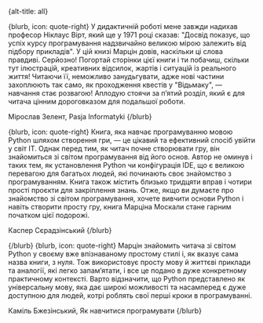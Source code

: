 {alt-title: all}

{blurb, icon: quote-right}
У дидактичній роботі мене завжди надихав професор Ніклаус Вірт, який ще у
1971 році сказав: &quot;Досвід показує, що успіх курсу програмування
надзвичайно великою мірою залежить від підбору прикладів&quot;. У цій книзі
Марцін довів, наскільки ці слова правдиві. Серйозно! Погортай сторінки
цієї книги і ти побачиш, скільки тут ілюстрацій, креативних відсилок,
жартів і ситуацій із реального життя! Читаючи її, неможливо занудьгувати,
адже нові частини захоплюють так само, як проходження квестів у
&quot;Відьмаку&quot;, — навчання стає розвагою! Аплодую стоячи за п’ятий розділ,
який є для читача цінним дороговказом для подальшої роботи.

Мірослав Зелент, Pasja Informatyki
{/blurb}

{blurb, icon: quote-right}
Книга, яка навчає програмуванню мовою Python шляхом створення гри, — це
цікавий та ефективний спосіб увійти у світ IT. Однак перед тим, як читач
почне створювати гру, він знайомиться зі світом програмування від його
основ.
Автор не оминув і таких тем, як установлення Python чи конфігурація IDE,
що є великою перевагою для багатьох людей, які починають своє знайомство
з програмуванням.
Книга також містить близько тридцяти вправ і чотири прості проєкти для
закріплення знань. Отже, якщо ви думаєте про знайомство зі світом
програмування, хочете вивчити основи Python і навіть створити просту гру,
книга Марціна Москали стане гарним початком цієї подорожі.

Каспер Сєрадзінський
{/blurb}

{/blurb}
{blurb, icon: quote-right}
Марцін знайомить читача зі світом Python у своєму вже впізнаваному
простому стилі і, як вказує сама назва книги, з нуля. Тож використовує
просту мову й життєві приклади та аналогії, які легко запам’ятати, і все
це подано в дуже конкретному практичному контексті. Варто відзначити, що
Python представлено як універсальну мову, яка дає широкі можливості та
насамперед є дуже доступною для людей, котрі роблять свої перші кроки в
програмуванні.

Каміль Бжезінський, Як навчитися програмувати
{/blurb}
